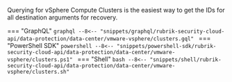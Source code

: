 
Querying for vSphere Compute Clusters is the easiest way to get the IDs for all destination arguments for recovery.

=== "GraphQL"
    ```graphql
    --8<-- "snippets/graphql/rubrik-security-cloud-api/data-protection/data-center/vmware-vsphere/clusters.gql"
    ```
=== "PowerShell SDK"
    ```powershell
    --8<-- "snippets/powershell-sdk/rubrik-security-cloud-api/data-protection/data-center/vmware-vsphere/clusters.ps1"
    ```
=== "Shell"
    ```bash
    --8<-- "snippets/shell/rubrik-security-cloud-api/data-protection/data-center/vmware-vsphere/clusters.sh"
    ```